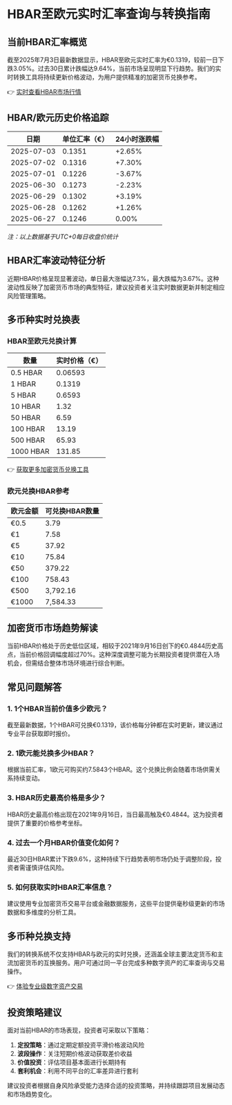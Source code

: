 # HBAR至欧元实时汇率查询与转换指南

## 当前HBAR汇率概览

截至2025年7月3日最新数据显示，HBAR至欧元实时汇率为€0.1319，较前一日下跌3.05%。过去30日累计跌幅达9.64%，当前市场呈现明显下行趋势。我们的实时转换工具将持续更新价格波动，为用户提供精准的加密货币兑换参考。

👉 [实时查看HBAR市场行情](https://bit.ly/okx_welcome)

## HBAR/欧元历史价格追踪

| 日期 | 单位汇率（€） | 24小时涨跌幅 |
|-----|----------------|---------------|
| 2025-07-03 | 0.1351 | +2.65% |
| 2025-07-02 | 0.1316 | +7.30% |
| 2025-07-01 | 0.1226 | -3.67% |
| 2025-06-30 | 0.1273 | -2.23% |
| 2025-06-29 | 0.1302 | +3.19% |
| 2025-06-28 | 0.1262 | +1.26% |
| 2025-06-27 | 0.1246 | 0.00% |

*注：以上数据基于UTC+0每日收盘价统计*

## HBAR汇率波动特征分析

近期HBAR价格呈现显著波动，单日最大涨幅达7.3%，最大跌幅为3.67%。这种波动性反映了加密货币市场的典型特征，建议投资者关注实时数据更新并制定相应风险管理策略。

## 多币种实时兑换表

### HBAR至欧元兑换计算

| 数量 | 实时价格（€） |
|-----|----------------|
| 0.5 HBAR | 0.06593 |
| 1 HBAR | 0.1319 |
| 5 HBAR | 0.6593 |
| 10 HBAR | 1.32 |
| 50 HBAR | 6.59 |
| 100 HBAR | 13.19 |
| 500 HBAR | 65.93 |
| 1000 HBAR | 131.85 |

👉 [获取更多加密货币兑换工具](https://bit.ly/okx_welcome)

### 欧元兑换HBAR参考

| 欧元金额 | 可兑换HBAR数量 |
|---------|------------------|
| €0.5 | 3.79 |
| €1 | 7.58 |
| €5 | 37.92 |
| €10 | 75.84 |
| €50 | 379.22 |
| €100 | 758.43 |
| €500 | 3,792.16 |
| €1000 | 7,584.33 |

## 加密货币市场趋势解读

当前HBAR价格处于历史低位区域，相较于2021年9月16日创下的€0.4844历史高点，当前价格回调幅度超过70%。这种深度调整可能为长期投资者提供潜在入场机会，但需结合整体市场环境进行综合判断。

## 常见问题解答

### 1. 1个HBAR当前价值多少欧元？
截至最新数据，1个HBAR可兑换€0.1319，该价格每分钟都在实时更新，建议通过专业平台获取即时报价。

### 2. 1欧元能兑换多少HBAR？
根据当前汇率，1欧元可购买约7.5843个HBAR。这个兑换比例会随着市场供需关系持续变动。

### 3. HBAR历史最高价格是多少？
HBAR历史最高价格出现在2021年9月16日，当日最高触及€0.4844。这为投资者提供了重要的价格参考坐标。

### 4. 过去一个月HBAR价值变化如何？
最近30日HBAR累计下跌9.6%，这种持续下行趋势表明市场仍处于调整阶段，投资者需谨慎评估风险。

### 5. 如何获取实时HBAR汇率信息？
建议使用专业加密货币交易平台或金融数据服务，这些平台提供毫秒级更新的市场数据和多维度的分析工具。

## 多币种兑换支持

我们的转换系统不仅支持HBAR与欧元的实时兑换，还涵盖全球主要法定货币和主流加密货币的互换服务。用户可通过同一平台完成多种数字资产的汇率查询与交易操作。

👉 [体验专业级数字资产交易](https://bit.ly/okx_welcome)

## 投资策略建议

面对当前HBAR的市场表现，投资者可采取以下策略：
1. **定投策略**：通过定期定额投资平滑价格波动风险
2. **波段操作**：关注短期价格波动获取差价收益
3. **价值投资**：评估项目基本面进行长期持有
4. **套利机会**：利用不同平台的汇率差异进行套利

建议投资者根据自身风险承受能力选择合适的投资策略，并持续跟踪项目发展动态和市场趋势变化。